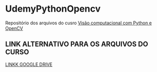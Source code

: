 # UdemyPythonOpencv

Repositório dos arquivos do cusro [Visão computacional com Python e OpenCV](https://www.udemy.com/course/visao-computacional-com-python-e-opencv/)

## LINK ALTERNATIVO PARA OS ARQUIVOS DO CURSO

[LINKK GOOGLE DRIVE](https://drive.google.com/drive/folders/1tyCFLuhktPCR4_2WG9Lm-kpW-2QjdKCW?usp=sharing)
